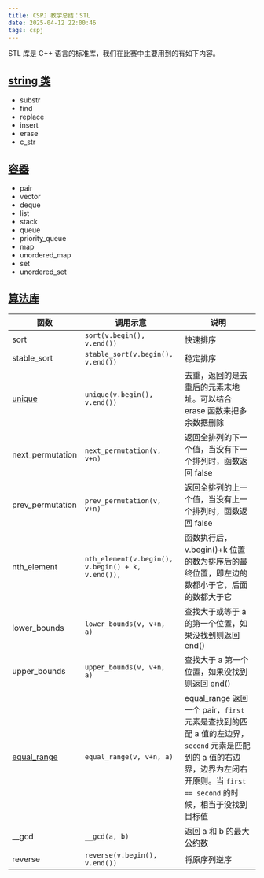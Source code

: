 ```yaml
---
title: CSPJ 教学总结：STL
date: 2025-04-12 22:00:46
tags: cspj
---
```


STL 库是 C++ 语言的标准库，我们在比赛中主要用到的有如下内容。

## [string 类](https://zh.cppreference.com/w/cpp/string/basic_string)
 - substr
 - find
 - replace
 - insert
 - erase
 - c_str


## [容器](https://zh.cppreference.com/w/cpp/container)

 - pair
 - vector
 - deque
 - list
 - stack
 - queue
 - priority_queue
 - map
 - unordered_map
 - set
 - unordered_set

## [算法库](https://zh.cppreference.com/w/cpp/algorithm)

| 函数      | 调用示意 |  说明 |
| ----------- |----------- | ----------- |
| sort      | `sort(v.begin(), v.end())`       | 快速排序 |
| stable_sort   | `stable_sort(v.begin(), v.end())`  | 稳定排序 |
| [unique](https://zh.cppreference.com/w/cpp/algorithm/unique) |`unique(v.begin(), v.end())` | 去重，返回的是去重后的元素末地址。可以结合 erase 函数来把多余数据删除 |
| next_permutation | `next_permutation(v, v+n)` | 返回全排列的下一个值，当没有下一个排列时，函数返回 false |
| prev_permutation| `prev_permutation(v, v+n)` | 返回全排列的上一个值，当没有上一个排列时，函数返回 false|
| nth_element | `nth_element(v.begin(), v.begin() + k, v.end()),`| 函数执行后，v.begin()+k 位置的数为排序后的最终位置，即左边的数都小于它，后面的数都大于它 |
| lower_bounds | `lower_bounds(v, v+n, a)` | 查找大于或等于 a 的第一个位置，如果没找到则返回 end() |
| upper_bounds | `upper_bounds(v, v+n, a)` | 查找大于 a 第一个位置，如果没找到则返回 end() |
| [equal_range](https://en.cppreference.com/w/cpp/algorithm/equal_range) | `equal_range(v, v+n, a)` | equal_range 返回一个 pair，`first` 元素是查找到的匹配 a 值的左边界，`second` 元素是匹配到的 a 值的右边界，边界为左闭右开原则。当 `first == second` 的时候，相当于没找到目标值 |
| \_\_gcd | `__gcd(a, b)` | 返回 a 和 b 的最大公约数 |
| reverse | `reverse(v.begin(), v.end())`| 将原序列逆序 |


